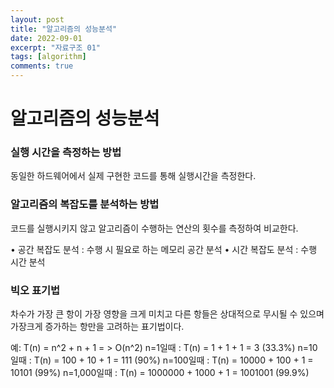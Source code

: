 ```yaml
---
layout: post
title: "알고리즘의 성능분석"
date: 2022-09-01
excerpt: "자료구조 01"
tags: [algorithm]
comments: true
---
```

# 알고리즘의 성능분석

### 실행 시간을 측정하는 방법
동일한 하드웨어에서 실제 구현한 코드를 통해 실행시간을 측정한다.

### 알고리즘의 복잡도를 분석하는 방법
코드를 실행시키지 않고 알고리즘이 수행하는 연산의 횟수를 측정하여 비교한다.

• 공간 복잡도 분석 : 수행 시 필요로 하는 메모리 공간 분석
• 시간 복잡도 분석 : 수행 시간 분석

### 빅오 표기법
차수가 가장 큰 항이 가장 영향을 크게 미치고 다른 항들은 상대적으로 무시될 수 있으며 가장크게 증가하는 항만을 고려하는 표기법이다.

예: T(n) = n^2 + n + 1 = > O(n^2)
n=1일때 : T(n) = 1 + 1 + 1 = 3 (33.3%)
n=10일때 : T(n) = 100 + 10 + 1 = 111 (90%)
n=100일때 : T(n) = 10000 + 100 + 1 = 10101 (99%)
n=1,000일때 : T(n) = 1000000 + 1000 + 1 = 1001001 (99.9%)
